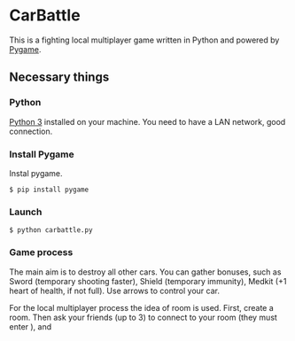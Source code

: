 # CarBattle
This is a fighting local multiplayer game written in Python and powered by [Pygame](http://www.pygame.org).


## Necessary things
### Python
[Python 3](https://www.python.org/downloads/) installed on your machine.
You need to have a LAN network, good connection.

### Install Pygame
Instal pygame.
```
$ pip install pygame
```
### Launch
```
$ python carbattle.py
```

### Game process
The main aim is to destroy all other cars. You can gather bonuses, such as Sword (temporary shooting faster), Shield (temporary immunity), Medkit (+1 heart of health, if not full).
Use arrows to control your car.

For the local multiplayer process the idea of room is used. First, create a room. Then ask your friends (up to 3) to connect to your room (they must enter ), and 
